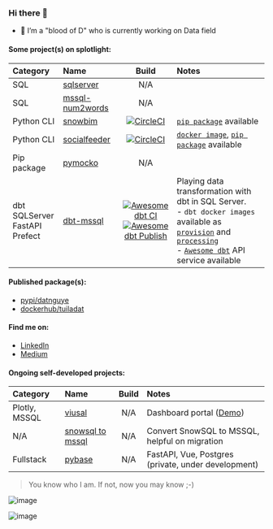 ### Hi there 👋

- 🔭 I’m a "blood of D" who is currently working on Data field 


#### Some project(s) on splotlight:
| Category          |      Name            | Build | Notes                       |
|:------------------|:---------------------|:-----:|:----------------------------|
| SQL |[sqlserver](https://github.com/datnguye/SQL-Server)| N/A | |
| SQL |[mssql-num2words](https://github.com/datnguye/mssql-num2words)| N/A | |
| Python CLI | [snowbim](https://github.com/datnguye/snowbim) | [![CircleCI](https://circleci.com/gh/datnguye/snowbim.svg?style=svg)](https://github.com/datnguye/snowbim#readme)| [`pip package`](https://pypi.org/project/snowbim/) available|
| Python CLI | [socialfeeder](https://github.com/datnguye/socialfeeder) | [![CircleCI](https://circleci.com/gh/datnguye/socialfeeder.svg?style=svg)](https://github.com/datnguye/socialfeeder#readme)| [`docker image`](https://hub.docker.com/repository/docker/tuiladat/socialfeeder), [`pip package`](https://pypi.org/project/socialfeeder/) available|
| Pip package | [pymocko](https://github.com/datnguye/pymocko) | N/A | |
| dbt<br />SQLServer<br />FastAPI<br />Prefect| [dbt-mssql](https://github.com/datnguye/dbt-mssql) | [![Awesome dbt CI](https://github.com/datnguye/dbt-mssql/actions/workflows/ci-awesome-dbt.yml/badge.svg)](https://github.com/datnguye/dbt-mssql/actions/workflows/ci-awesome-dbt.yml) <br />[![Awesome dbt Publish](https://github.com/datnguye/dbt-mssql/actions/workflows/cd-awesome-dbt.yml/badge.svg)](https://github.com/datnguye/dbt-mssql/actions/workflows/cd-awesome-dbt.yml) | Playing data transformation with dbt in SQL Server.<br />- `dbt docker images` available as [`provision`](https://hub.docker.com/repository/docker/tuiladat/dbt-mssql-provision) and [`processing`](https://hub.docker.com/repository/docker/tuiladat/dbt-mssql-processing)<br />- [`Awesome dbt`](https://hub.docker.com/repository/docker/tuiladat/awesome-dbt) API service available|


#### Published package(s):
- [pypi/datnguye](https://pypi.org/user/datnguye/)
- [dockerhub/tuiladat](https://hub.docker.com/u/tuiladat)


#### Find me on:
 - [LinkedIn](https://www.linkedin.com/in/tuiladat/)
 - [Medium](https://datnguyen-it09.medium.com/)


#### Ongoing self-developed projects:

| Category          |      Name            | Build | Notes                       |
|:------------------|:---------------------|:-----:|:----------------------------|
| Plotly, MSSQL | [viusal](https://github.com/datnguye/dashboard-power655) | N/A | Dashboard portal ([Demo](https://visual.dataresto.net/power655-stats-dashboard)) |
| N/A | [snowsql to mssql](https://github.com/datnguye/snowflake2mssql) | N/A | Convert SnowSQL to MSSQL, helpful on migration |
| Fullstack | [pybase](https://github.com/datnguye/pybase) | N/A | FastAPI, Vue, Postgres (private, under development) |



> You know who I am. If not, now you may know ;-) 


![image](https://github-readme-stats.vercel.app/api/top-langs/?username=datnguye)

![image](https://github-readme-stats.vercel.app/api?username=datnguye&show_icons=true&show_icons=true&theme=buefy&count_private=true&cache_seconds=1800&line_height=24)
